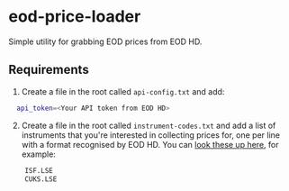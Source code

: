 # eod-price-loader
Simple utility for grabbing EOD prices from EOD HD.

## Requirements

1. Create a file in the root called `api-config.txt` and add:
```bash
  api_token=<Your API token from EOD HD>
```

2. Create a file in the root called `instrument-codes.txt` and add a list of instruments that you're interested in 
collecting prices for, one per line with a format recognised by EOD HD.  You can 
[look these up here](https://eodhd.com/financial-apis/), for example:

```bash
    ISF.LSE
    CUKS.LSE
```
